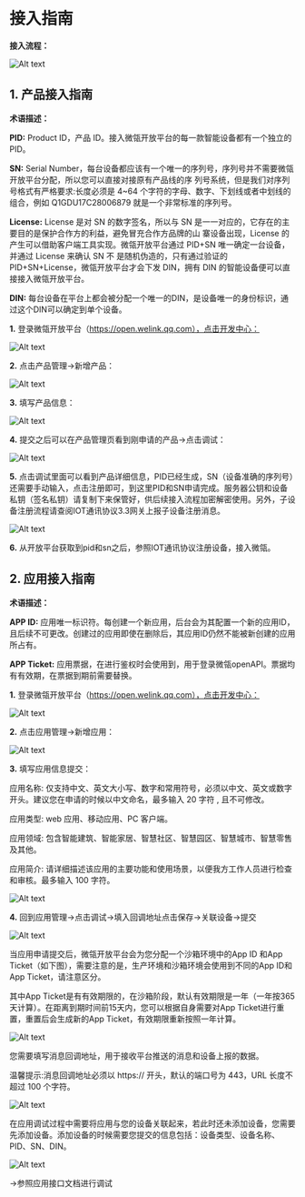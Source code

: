# 接入指南

**接入流程：**

![Alt text](~@img/Qualification_application.png)

##	1. 产品接入指南
**术语描述：**

**PID:** Product ID，产品 ID。接入微瓴开放平台的每一款智能设备都有一个独立的 PID。

**SN:** Serial Number，每台设备都应该有一个唯一的序列号，序列号并不需要微瓴开放平台分配，所以您可以直接对接原有产品线的序 列号系统，但是我们对序列号格式有严格要求:长度必须是 4~64 个字符的字母、数字、下划线或者中划线的组合，例如 Q1GDU17C28006879 就是一个非常标准的序列号。

**License:** License 是对 SN 的数字签名，所以与 SN 是一一对应的，它存在的主要目的是保护合作方的利益，避免冒充合作方品牌的山 寨设备出现，License 的产生可以借助客户端工具实现。微瓴开放平台通过 PID+SN 唯一确定一台设备，并通过 License 来确认 SN 不 是随机伪造的，只有通过验证的 PID+SN+License，微瓴开放平台才会下发 DIN，拥有 DIN 的智能设备便可以直接接入微瓴开放平台。

**DIN:** 每台设备在平台上都会被分配一个唯一的DIN，是设备唯一的身份标识，通过这个DIN可以确定到单个设备。

**1.** 登录微瓴开放平台（https://open.welink.qq.com），点击开发中心： 

![Alt text](~@img/20190926191714.png)

**2.** 点击产品管理→新增产品： 

![Alt text](~@img/201909261917141.png)

**3.** 填写产品信息： 

![Alt text](~@img/201909261917142.png)

**4.** 提交之后可以在产品管理页看到刚申请的产品→点击调试：

![Alt text](~@img/2982844554c402a36a43d5419a70238.png)

**5.** 点击调试里面可以看到产品详细信息，PID已经生成，SN（设备准确的序列号）还需要手动输入，点击注册即可，到这里PID和SN申请完成。服务器公钥和设备私钥（签名私钥）请复制下来保管好，供后续接入流程加密解密使用。另外，子设备注册流程请查阅IOT通讯协议3.3网关上报子设备注册消息。 

![Alt text](~@img/0701eb54b76003c4c930d9728014fce.png)

**6.** 从开放平台获取到pid和sn之后，参照IOT通讯协议注册设备，接入微瓴。



##	2. 应用接入指南
**术语描述：**

**APP ID:** 应用唯一标识符。每创建一个新应用，后台会为其配置一个新的应用ID，且后续不可更改。创建过的应用即使在删除后，其应用ID仍然不能被新创建的应用所占有。

**APP Ticket:** 应用票据，在进行鉴权时会使用到，用于登录微瓴openAPI。票据均有有效期，在票据到期前需要替换。

**1.** 登录微瓴开放平台（https://open.welink.qq.com），点击开发中心： 

![Alt text](~@img/20190926191714.png)

**2.** 点击应用管理→新增应用：

![Alt text](~@img/cdb12351fa857248405c38e0682d3b3.png)

**3.** 填写应用信息提交：

应用名称: 仅支持中文、英文大小写、数字和常用符号，必须以中文、英文或数字开头。建议您在申请的时候以中文命名，最多输入 20 字符 , 且不可修改。

应用类型: web 应用、移动应用、PC 客户端。

应用领域: 包含智能建筑、智能家居、智慧社区、智慧园区、智慧城市、智慧零售及其他。

应用简介: 请详细描述该应用的主要功能和使用场景，以便我方工作人员进行检查和审核。最多输入 100 字符。

![Alt text](~@img/app2.png)

**4.** 回到应用管理→点击调试→填入回调地址点击保存→关联设备→提交

![Alt text](~@img/app3.png)

当应用申请提交后，微瓴开放平台会为您分配一个沙箱环境中的App ID 和App Ticket（如下图），需要注意的是，生产环境和沙箱环境会使用到不同的App ID和App Ticket，请注意区分。

其中App Ticket是有有效期限的，在沙箱阶段，默认有效期限是一年（一年按365天计算）。在距离到期时间前15天内，您可以根据自身需要对App Ticket进行重置，重置后会生成新的App Ticket，有效期限重新按照一年计算。

![Alt text](~@img/app6.png)

您需要填写消息回调地址，用于接收平台推送的消息和设备上报的数据。

温馨提示:消息回调地址必须以 https:// 开头，默认的端口号为 443，URL 长度不超过 100 个字符。

![Alt text](~@img/app4.png)

在应用调试过程中需要将应用与您的设备关联起来，若此时还未添加设备，您需要先添加设备。添加设备的时候需要您提交的信息包括：设备类型、设备名称、PID、SN、DIN。

![Alt text](~@img/app5.png)

→参照应用接口文档进行调试



